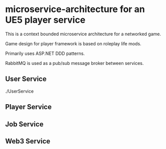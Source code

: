 # microservice-architecture for an UE5 player service

This is a context bounded microservice architecture for a networked game.

Game design for player framework is based on roleplay life mods. 

Primarily uses ASP.NET DDD patterns.

RabbitMQ is used as a pub/sub message broker between services.

## User Service
./UserService
## Player Service

## Job Service

## Web3 Service
